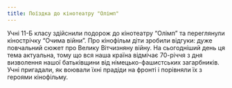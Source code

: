 ```yaml
---
title: Поїздка до кінотеатру "Олімп"
---
```


Учні 11-Б класу здійснили подорож до кінотеатру “Олімп” та переглянули кінострічку “Очима війни”. Про кінофільм діти зробили відгуки: дуже повчальний сюжет про Велику Вітчизняну війну. На сьогодніший день ця тема актуальна, тому що вся наша країна відмічає 70-річчя з дня визволення нашої батьківщини від німецько-фашистських загарбників. Учні пригадали, як воювали їхні прадіди на фронті і порівняли їх з героями кінофільму.

<slideshow id="_/72157648634712858" />
